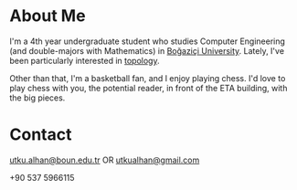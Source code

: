 # About Me #

I'm a 4th year undergraduate student who studies Computer Engineering (and double-majors with Mathematics) in [Boğaziçi University](http://www.boun.edu.tr). Lately, I've been particularly interested in [topology](http://en.wikipedia.org/wiki/Topology).

Other than that, I'm a basketball fan, and I enjoy playing chess. I'd love to play chess with you, the potential reader, in front of the ETA building, with the big pieces.

# Contact #

utku.alhan@boun.edu.tr OR utkualhan@gmail.com

+90 537 5966115